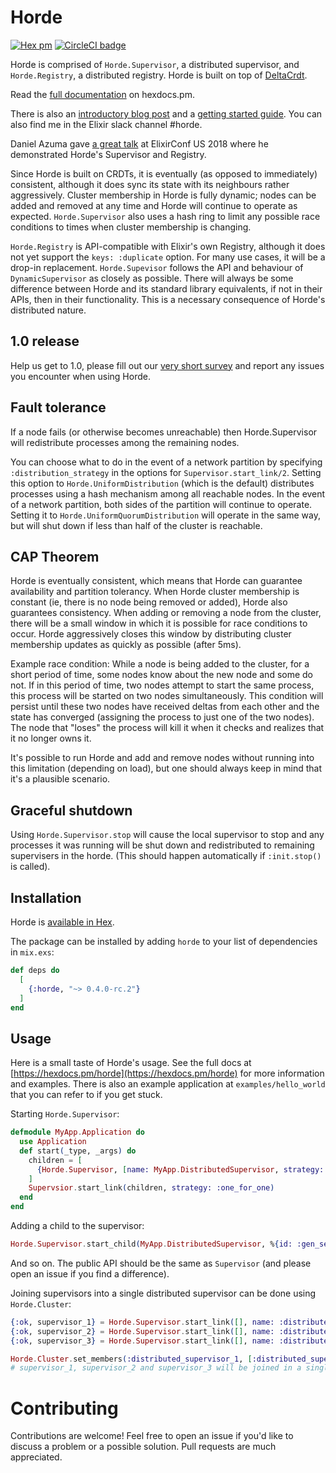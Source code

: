 # Horde

[![Hex pm](http://img.shields.io/hexpm/v/horde.svg?style=flat)](https://hex.pm/packages/horde) [![CircleCI badge](https://circleci.com/gh/derekkraan/horde.png?circle-token=:circle-token)](https://circleci.com/gh/derekkraan/horde)

Horde is comprised of `Horde.Supervisor`, a distributed supervisor, and `Horde.Registry`, a distributed registry. Horde is built on top of [DeltaCrdt](https://github.com/derekkraan/delta_crdt_ex).

Read the [full documentation](https://hexdocs.pm/horde) on hexdocs.pm.

There is also an [introductory blog post](https://medium.com/@derek.kraan2/introducing-horde-a-distributed-supervisor-in-elixir-4be3259cc142) and a [getting started guide](https://medium.com/@derek.kraan2/getting-started-with-hordes-distributed-supervisor-registry-f3017208e1ce). You can also find me in the Elixir slack channel #horde.

Daniel Azuma gave [a great talk](https://www.youtube.com/watch?v=nLApFANtkHs) at ElixirConf US 2018 where he demonstrated Horde's Supervisor and Registry.

Since Horde is built on CRDTs, it is eventually (as opposed to immediately) consistent, although it does sync its state with its neighbours rather aggressively. Cluster membership in Horde is fully dynamic; nodes can be added and removed at any time and Horde will continue to operate as expected. `Horde.Supervisor` also uses a hash ring to limit any possible race conditions to times when cluster membership is changing. 

`Horde.Registry` is API-compatible with Elixir's own Registry, although it does not yet support the `keys: :duplicate` option. For many use cases, it will be a drop-in replacement. `Horde.Supevisor` follows the API and behaviour of `DynamicSupervisor` as closely as possible. There will always be some difference between Horde and its standard library equivalents, if not in their APIs, then in their functionality. This is a necessary consequence of Horde's distributed nature.

## 1.0 release

Help us get to 1.0, please fill out our [very short survey](https://docs.google.com/forms/d/e/1FAIpQLSd0fGMuELJIKAiaR1XlvHKjpSo024cojktXjp4ASM7MSXTYfg/viewform?usp=sf_link) and report any issues you encounter when using Horde.

## Fault tolerance

If a node fails (or otherwise becomes unreachable) then Horde.Supervisor will redistribute processes among the remaining nodes.

You can choose what to do in the event of a network partition by specifying `:distribution_strategy` in the options for `Supervisor.start_link/2`. Setting this option to `Horde.UniformDistribution` (which is the default) distributes processes using a hash mechanism among all reachable nodes. In the event of a network partition, both sides of the partition will continue to operate. Setting it to `Horde.UniformQuorumDistribution` will operate in the same way, but will shut down if less than half of the cluster is reachable.

## CAP Theorem

Horde is eventually consistent, which means that Horde can guarantee availability and partition tolerancy. When Horde cluster membership is constant (ie, there is no node being removed or added), Horde also guarantees consistency. When adding or removing a node from the cluster, there will be a small window in which it is possible for race conditions to occur. Horde aggressively closes this window by distributing cluster membership updates as quickly as possible (after 5ms).

Example race condition: While a node is being added to the cluster, for a short period of time, some nodes know about the new node and some do not. If in this period of time, two nodes attempt to start the same process, this process will be started on two nodes simultaneously. This condition will persist until these two nodes have received deltas from each other and the state has converged (assigning the process to just one of the two nodes). The node that "loses" the process will kill it when it checks and realizes that it no longer owns it.

It's possible to run Horde and add and remove nodes without running into this limitation (depending on load), but one should always keep in mind that it's a plausible scenario.

## Graceful shutdown

Using `Horde.Supervisor.stop` will cause the local supervisor to stop and any processes it was running will be shut down and redistributed to remaining supervisers in the horde. (This should happen automatically if `:init.stop()` is called).

## Installation

Horde is [available in Hex](https://hex.pm/packages/horde).

The package can be installed by adding `horde` to your list of dependencies in `mix.exs`:

```elixir
def deps do
  [
    {:horde, "~> 0.4.0-rc.2"}
  ]
end
```

## Usage

Here is a small taste of Horde's usage. See the full docs at [https://hexdocs.pm/horde](https://hexdocs.pm/horde) for more information and examples. There is also an example application at `examples/hello_world` that you can refer to if you get stuck.

Starting `Horde.Supervisor`:

```elixir
defmodule MyApp.Application do
  use Application
  def start(_type, _args) do
    children = [
      {Horde.Supervisor, [name: MyApp.DistributedSupervisor, strategy: :one_for_one]}
    ]
    Supervsior.start_link(children, strategy: :one_for_one)
  end
end
```

Adding a child to the supervisor:

```elixir
Horde.Supervisor.start_child(MyApp.DistributedSupervisor, %{id: :gen_server, start: {GenServer, :start_link, []}})
```

And so on. The public API should be the same as `Supervisor` (and please open an issue if you find a difference).

Joining supervisors into a single distributed supervisor can be done using `Horde.Cluster`:

```elixir
{:ok, supervisor_1} = Horde.Supervisor.start_link([], name: :distributed_supervisor_1, strategy: :one_for_one)
{:ok, supervisor_2} = Horde.Supervisor.start_link([], name: :distributed_supervisor_2, strategy: :one_for_one)
{:ok, supervisor_3} = Horde.Supervisor.start_link([], name: :distributed_supervisor_3, strategy: :one_for_one)

Horde.Cluster.set_members(:distributed_supervisor_1, [:distributed_supervisor_1, :distributed_supervisor_2, :distributed_supervisor_3])
# supervisor_1, supervisor_2 and supervisor_3 will be joined in a single cluster.
```

# Contributing

Contributions are welcome! Feel free to open an issue if you'd like to discuss a problem or a possible solution. Pull requests are much appreciated.
